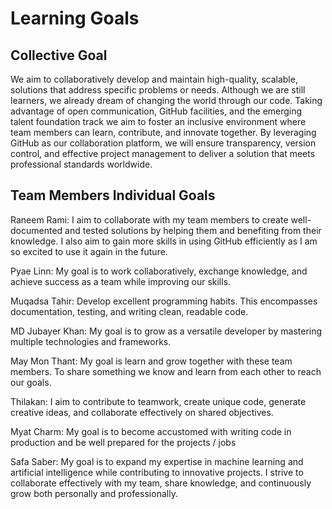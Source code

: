 # Learning Goals

## Collective Goal

We aim to collaboratively develop and maintain high-quality, scalable, solutions
that address specific problems or needs. Although we are still learners,
we already dream
of changing the world through our code. Taking advantage of open communication,
GitHub facilities, and the emerging talent foundation track we aim to foster an
inclusive environment where team members can learn, contribute, and innovate
together.
By leveraging GitHub as our collaboration platform, we will ensure transparency,
version control, and effective project management to deliver a solution that meets
professional standards worldwide.

## Team Members Individual Goals

Raneem Rami: I aim to collaborate with my team members to create well-documented
and tested solutions by helping them and benefiting from their knowledge. I also
aim to gain more skills in using GitHub efficiently as I am so excited to use it
again in the future.

Pyae Linn: My goal is to work collaboratively, exchange knowledge,
and achieve success as a team while improving our skills.

Muqadsa Tahir: Develop excellent programming habits. This encompasses
documentation, testing, and writing clean, readable code.

MD Jubayer Khan: My goal is to grow as a versatile developer
by mastering multiple technologies and frameworks.

May Mon Thant: My goal is learn and grow together with these team members.
To share something we know and learn from each other to reach our goals.

Thilakan: I aim to contribute to teamwork, create unique code,
generate creative ideas, and collaborate effectively on shared objectives.

Myat Charm: My goal is to become accustomed with writing code in production and
be well prepared for the projects / jobs

Safa Saber: My goal is to expand my expertise in machine learning and artificial intelligence while contributing to innovative projects. I strive to collaborate effectively with my team, share knowledge, and continuously grow both personally and professionally.